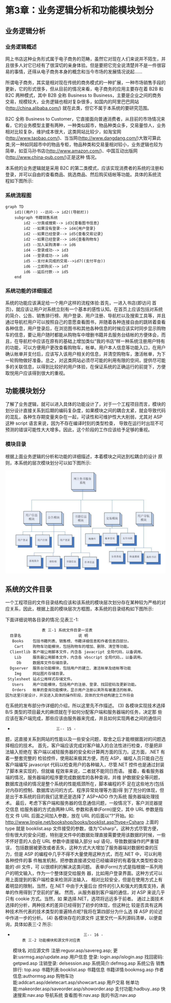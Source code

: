 # 第3章：业务逻辑分析和功能模块划分

## 业务逻辑分析

### 业务逻辑概述

网上书店这种业务形式属于电子商务的范畴，虽然它对现在人们来说并不陌生，并且很多人对它已经有了很深切的亲身体验。但是要把它完全说清楚并不是一件很容易的事情，还得从电子商务本身的概念和当今市场的发展情况说起......

所谓电子商务，其实是相对现在传统的商务模式的一种扩展，一种市场销售手段的更新，它的形式很多，但从目前的情况来看，电子商务的应用主要存在着 B2B 和 B2C 两种模式，其中 B2B 全称 Business to Business，主要是企业之间的商务交易，规模较大，业务逻辑也相对复杂很多，如国内的阿里巴巴网站(http://china.alibaba.com/) 就在此类，但它不属于本系统的要研究范围。

B2C 全称 Business to Customer，它直接面向普通消费者，从目前的市场情况来看，它的业务模型主要有两种，一种类似超市，物品种类众多，交易量惊人，业务相对比较复杂，维护成本很大，这类网站比较少，如淘宝网(http://www.taobao.com/)、当当网(http://www.dangdang.com/)大致可算此类;另一种如同超市中的物品专柜，物品种类和交易量相对较小，业务逻辑也较为简单，如亚马孙书店(http://www.amazon.com/)、中国互动出版网(http://www.china-pub.com/)正是这种
情况。

本系统的业务逻辑就是采用 B2C 的第二类模式，应该实现消费者的系统的注册和登录，并可以自由的查看商品、挑选商品、然后购买结帐等功能。具体的系统流
程如下图所示:

### 系统流程图

```Mermaid
graph TD
    id1((用户)) --访问--> id2((导航栏))
    subgraph 书籍销售系统
        id2 --分类或搜索--> id3{查看图书信息}
        id2 --如果没有登录--> id4{用户登录}
        id2 --如果已经登录--> id5{查看交易记录}
        id2 --如果已经登录--> id6{查看购物车}
        id3 --加入采购清单--> id6
        id4 --登录成功--> id3
        id4 --登录成功--> id6
        id5 --支付未完成的交易-->id7((支付平台))
        id6 --立即购买--> id7
        id6 --延后付款--> id5
    end
```

### 系统功能的详细描述

系统的功能应该满足给一个用户这样的流程体验:首先，一进入书店(即访问
首页)，就应该让用户对系统立刻有一个基本的感性认知。在首页上应该包括对系统的简介、公告、销售排行榜、用户登录、用户注册、导航栏以及搜索工具等，并且通过导航栏用户可以按照自己的意愿查看图书，并随着各种连接自由的跳转着查看各种信息，用户登录后，在浏览图书和其他各种信息的时候应该实时同步显示购物车的信息，要让用户随时都能从购物车中增删书籍并去服务台结帐的方便体会，而且，在导航栏中应该在原有的基础上增加类似“我的书店”样一种系统注册用户特有的功能，可以方便用户更改查看购物车，帐单。用户本人信息等功能入口，在用户确认帐单并支付后，应该写入该用户相关的信息，并清空购物车，激活帐单，为下一轮购物做好准备。总之，对这类网站必须尽可能的利用有限的空间，提供尽可能多的关联信息，以得到比较好的用户体验，在保证系统的正确运行的前提下，方便取悦用户应该得到很大的重视。

## 功能模块划分

了解了业务逻辑，就可以进入具体的功能设计了，对于一个工程项目而言，模块的划分设计直接关系到后期的编码复杂度，如果模块之间的耦合太紧，就会导致代码的混乱，各种生存期变量夹杂在一起，可读性和可维护性大大削弱，尤其对 ASP这种 script 语言来说，因为不存在编译时刻的类型检查， 导致在运行时出现不可预测的错误可能性大大增多。因此，这个阶段的工作应该给予足够的重视。

### 模块目录

根据上面业务逻辑的分析和功能的详细描述，本着模块之间达到松耦合的设计
原则，本系统的层次模块划分可以如下图所示:

![系统模块](img/3-1.png)

## 系统的文件目录

一个工程项目的文件目录结构应该和该系统的模块层次划分存在某种较为严格的对应关系，因此，根据上面的模块层次方框图，本系统的目录结构如下图所示:

下面详细说明各目录的情况:见表三-1:

                    表 三-1 系统文件目录一览表
      目录名                         说 明
       Books    包括书籍列表、销售榜、书籍详细信息和作者信息四部分。
        Cart    购物车功能模块，包括购物车的增加、删除、清空等功能。
      Clientlib 客户端公用脚本文件，内含各 javacript 全局代码，以备调用。
        Lib     服务器公用脚本文件，内含各 vbscript 全局代码，，以备调用。
         Db     数据库文件存储目录。
      Dgserver  服务台功能模块，包括用户的建立、激活帐单及结帐等功能
        Img     网站图片存储目录。
     Stylesheet 站点公用样式存储文件。
       Users    用户功能模块，包括用户的注册、登录、找回密码及更新功能。
       Orders   帐单的查询功能模块，显示用户注册以来所有被激活的帐单。
    因为这里只是设计，并没进入具体的操作阶段，具体的文件结构建立工作将会
在系统的发布部分作详细的介绍，所以这里先不作描述。
(3) 各模块实现技术选择
    B/S 类型的项目最大的麻烦就在于如何分配客户端和服务器端的任务，决定那
些应该在客户端完成，那些应该由服务器来完成，并且如何实现两者之间的通信问
-                        三-- 15 -
题，这直接关系到网站的性能以及一些安全问题，取舍之后才能根据面对的问题选
择相应的技术。
    首先，客户端应该完成对客户输入的合法性进行检查，尽量把非法输入拒绝在
客户端以减轻服务器的安全和计算两方面的压力。这方面，.NET 有着一整套完整的
检验控件，使用起来极其方便，而在 ASP，编程人员只能自己在客户端编写 javascript
代码以检查用户的各种输入，尽管.NET 控件也是通过封装了脚本来实现的，但就编
程效率来说，二者就不能同日而语。
    接着，看看服务器端的情况，服务器端的程序要完成数据库的各种查询，并维
护数据安全等问题，数据库连续的情况是整个系统的性能瓶颈所在，脚本编程的不
足在这些地方(包括对内存的控制、数据库访问的方式、程序异常处理等方面)得
到了充分的体现，但是出于本系统的目的我们这里还是选择了 ASP+ADO 作为系统
服务器端处理技术。
最后，考虑下客户端和服务器的信息通信问题，一般情况下，客户浏览器提交信息
给服务器的方式由两种:URL 参数和表单(Form)提交，其中 URL 参数是指在文
件 URL 后面之间加入参数，放在 URL 的后面以“?”开始。如:
    http://www.lingjie.net/bookshop/books/booklist.asp?type=Csharp
上面的 type 就是 booklist.asp 文件接受的参数，值为“Csharp”。这种方式尽管方便，
但有很大的安全问题，特别是文件中的数据处理直接需要使用该数据的时候，一些
不怀好意的人会在 URL 参数中直接输入部分 sql 语句，导致数据操作的严重错误，
包括数据被更改或者丢失，这种方式大大增加了服务器端对数据检查的压力，但是
ASP 的编程中几乎不得不大量使用这种方式，而在.NET 中，可以利用各种控件的事
件触发机制，把参数直接递交给已经编译好的有着强大类型检查功能的 dll 文件，可
以很顺利的解决这类问题。
     表单(Form)方式是指根据一系列用户的明文输入，作为一个整体提交给服务
器，比如用户登录界面。这种方式可以用上面提到的客户端检查来检测非法输入，
相对比较安全，但是在使用方式上有着明显的限制，当然，在.NET 中由于大量后台
控件的引入和强大的类库支持，表单的作用得到了空前的扩展。
     然而，从服务器到客户端的通信，对 ASP 来说几乎只有 cookie 方式。当然，如
果选择.NET，选项将远远多于前者。
     通过上面技术选择的分析，两种技术的差异已经得到了初步的体现，但这种比
较是否具有这两种技术所代表的技术类型的普遍特点呢?我将在第四部分为什么选
择 ASP 的论述中作进一步的分析。
(4) 各模块存在的源文件
    这里交代一系列源码清单，以便查询，具体如表三-2 所示:
-                                    三-- 16 -
          表 三-2 功能模块和源文件对应表
  模块名                          对应源文件
       注册:regusr.asp/savereg.asp;
       更新:usrmsg.asp/update.asp
  用户信息 登录: login.asp/islogin.asp
       找回密码:        getpwd.asp
       注销登录: delsession.asp
       系统简介:defmsg.asp
  系统公告
       销售排行:       top.asp
       书籍列表:booklist.asp
  书籍信息 书籍详情:bookmsg.asp
       作者信息:authormsg.asp
       购物车功能:addcart.asp/deletecart.asp/showcart.asp
  用户交易 帐单功能:makeorder.asp/saveorder.asp/showorder.asp
       支付功能:hadbuy..asp
       快速搜索:nav.asp
  导航系统 查看图书:nav.asp
       我的书店:nav.asp
